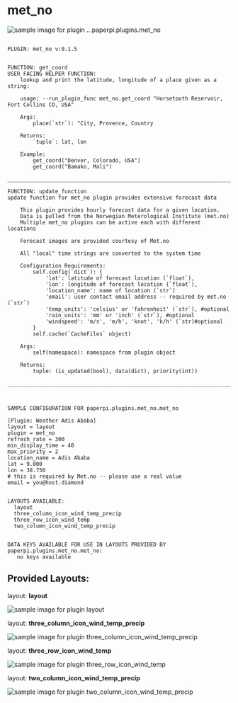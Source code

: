 # met_no
![sample image for plugin ...paperpi.plugins.met_no](./met_no.layout-sample.png) 

```
 
PLUGIN: met_no v:0.1.5

 
FUNCTION: get_coord
USER FACING HELPER FUNCTION:
    lookup and print the latitude, longitude of a place given as a string:
    
    usage: --run_plugin_func met_no.get_coord "Horsetooth Reservoir, Fort Collins CO, USA"
    
    Args:
        place(`str`): "City, Provence, Country
    
    Returns:
        `tuple`: lat, lon
        
    Example:
        get_coord("Denver, Colorado, USA")
        get_coord("Bamako, Mali")
        
___________________________________________________________________________
 
FUNCTION: update_function
update function for met_no plugin provides extensive forecast data
    
    This plugin provides hourly forecast data for a given location. 
    Data is pulled from the Norwegian Meterological Institute (met.no)
    Multiple met_no plugins can be active each with different locations 
    
    Forecast images are provided courtesy of Met.no
    
    All "local" time strings are converted to the system time
    
    Configuration Requirements:
        self.config(`dict`): {
            'lat': latitude of forecast location (`float`),
            'lon': longitude of forecast location (`float`),
            'location_name': name of location (`str`)
            'email': user contact email address -- required by met.no (`str`)
            'temp_units': 'celsius' or 'fahrenheit' (`str`), #optional
            'rain_units': 'mm' or 'inch' (`str`), #optional
            'windspeed': 'm/s', 'm/h', 'knot', 'k/h' (`str)#optional
        }
        self.cache(`CacheFiles` object)
        
    Args:
        self(namespace): namespace from plugin object
    
    Returns:
        tuple: (is_updated(bool), data(dict), priority(int))
    
___________________________________________________________________________
 
 

SAMPLE CONFIGURATION FOR paperpi.plugins.met_no.met_no

[Plugin: Weather Adis Ababa]
layout = layout
plugin = met_no
refresh_rate = 300
min_display_time = 40
max_priority = 2
location_name = Adis Ababa
lat = 9.000
lon = 38.750
# this is required by Met.no -- please use a real value
email = you@host.diamond

 
LAYOUTS AVAILABLE:
  layout
  three_column_icon_wind_temp_precip
  three_row_icon_wind_temp
  two_column_icon_wind_temp_precip
 

DATA KEYS AVAILABLE FOR USE IN LAYOUTS PROVIDED BY paperpi.plugins.met_no.met_no:
   no keys available
```

## Provided Layouts:

layout: **layout**

![sample image for plugin layout](./met_no.layout-sample.png) 


layout: **three_column_icon_wind_temp_precip**

![sample image for plugin three_column_icon_wind_temp_precip](./met_no.three_column_icon_wind_temp_precip-sample.png) 


layout: **three_row_icon_wind_temp**

![sample image for plugin three_row_icon_wind_temp](./met_no.three_row_icon_wind_temp-sample.png) 


layout: **two_column_icon_wind_temp_precip**

![sample image for plugin two_column_icon_wind_temp_precip](./met_no.two_column_icon_wind_temp_precip-sample.png) 


